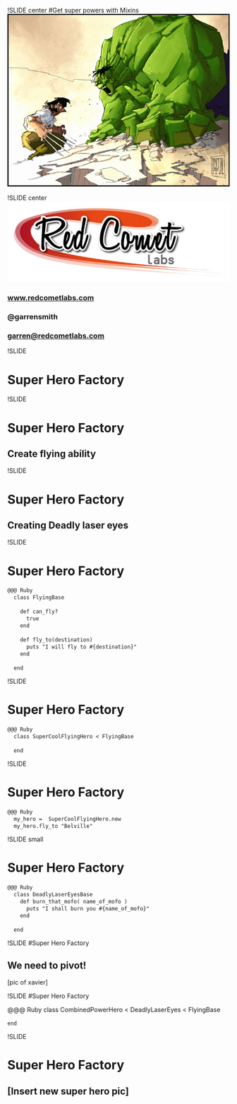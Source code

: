 !SLIDE center
#Get super powers with Mixins
![hulk](hulk.jpg)

!SLIDE center
![logo](logo.jpg)
### www.redcometlabs.com
### @garrensmith
### garren@redcometlabs.com

!SLIDE
# Super Hero Factory

!SLIDE 
# Super Hero Factory

## Create flying ability

!SLIDE 
# Super Hero Factory

## Creating Deadly laser eyes

!SLIDE

# Super Hero Factory

    @@@ Ruby
      class FlyingBase

        def can_fly?
          true
        end

        def fly_to(destination)
          puts "I will fly to #{destination}"
        end

      end

!SLIDE
# Super Hero Factory

    @@@ Ruby
      class SuperCoolFlyingHero < FlyingBase
    
      end

!SLIDE
# Super Hero Factory

    @@@ Ruby
      my_hero =  SuperCoolFlyingHero.new    
      my_hero.fly_to "Belville"

!SLIDE small
# Super Hero Factory
    
    @@@ Ruby
      class DeadlyLaserEyesBase
        def burn_that_mofo( name_of_mofo )
          puts "I shall burn you #{name_of_mofo}"
        end
       
      end

!SLIDE 
#Super Hero Factory

## We need to pivot!
[pic of xavier]

!SLIDE 
#Super Hero Factory

  @@@ Ruby
    class CombinedPowerHero < DeadlyLaserEyes < FlyingBase
    
    end

!SLIDE
# Super Hero Factory

## [Insert new super hero pic]



